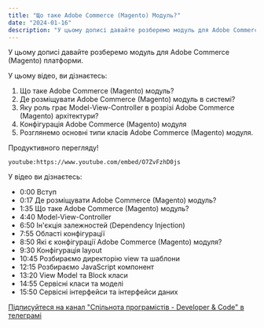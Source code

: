 ```yaml
---
title: "Що таке Adobe Commerce (Magento) Модуль?"
date: "2024-01-16"
description: "У цьому дописі давайте розберемо модуль для Adobe Commerce (Magento) платформи."
---
```


У цьому дописі давайте розберемо модуль для Adobe Commerce (Magento) платформи.

У цьому відео, ви дізнаєтесь:
1. Що таке Adobe Commerce (Magento) модуль?
2. Де розміщувати Adobe Commerce (Magento) модуль в системі?
3. Яку роль грає Model-View-Controller в розрізі Adobe Commerce (Magento) архітектури?
4. Конфігурація Adobe Commerce (Magento) модуля
5. Розглянемо основні типи класів Adobe Commerce (Magento) модуля.

Продуктивного перегляду!

`youtube:https://www.youtube.com/embed/O7ZvFzhD0js`

У відео ви дізнаєтесь:
- 0:00 Вступ
- 0:17 Де розміщувати Adobe Commerce (Magento) модуль?
- 1:35 Що таке Adobe Commerce (Magento) модуль?
- 4:40 Model-View-Controller
- 6:50 Ін'єкція залежностей (Dependency Injection)
- 7:55 Області конфігурації
- 8:50 Які є конфігурації Adobe Commerce (Magento) модуля?
- 9:30 Конфігурація layout
- 10:45 Розбираємо директорію view та шаблони
- 12:15 Розбираємо JavaScript компонент
- 13:20 View Model та Block класи
- 14:55 Сервісні класи та моделі
- 15:50 Сервісні інтерфейси та інтерфейси даних

[Підписуйтеся на канал "Спільнота програмістів - Developer & Code" в телеграмі](https://t.me/developerandcode)
